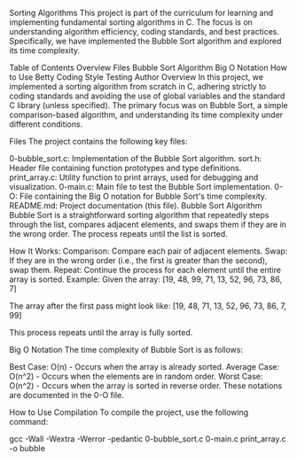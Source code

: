 Sorting Algorithms
This project is part of the curriculum for learning and implementing fundamental sorting algorithms in C. The focus is on understanding algorithm efficiency, coding standards, and best practices. Specifically, we have implemented the Bubble Sort algorithm and explored its time complexity.

Table of Contents
Overview
Files
Bubble Sort Algorithm
Big O Notation
How to Use
Betty Coding Style
Testing
Author
Overview
In this project, we implemented a sorting algorithm from scratch in C, adhering strictly to coding standards and avoiding the use of global variables and the standard C library (unless specified). The primary focus was on Bubble Sort, a simple comparison-based algorithm, and understanding its time complexity under different conditions.

Files
The project contains the following key files:

0-bubble_sort.c: Implementation of the Bubble Sort algorithm.
sort.h: Header file containing function prototypes and type definitions.
print_array.c: Utility function to print arrays, used for debugging and visualization.
0-main.c: Main file to test the Bubble Sort implementation.
0-O: File containing the Big O notation for Bubble Sort's time complexity.
README.md: Project documentation (this file).
Bubble Sort Algorithm
Bubble Sort is a straightforward sorting algorithm that repeatedly steps through the list, compares adjacent elements, and swaps them if they are in the wrong order. The process repeats until the list is sorted.

How It Works:
Comparison: Compare each pair of adjacent elements.
Swap: If they are in the wrong order (i.e., the first is greater than the second), swap them.
Repeat: Continue the process for each element until the entire array is sorted.
Example:
Given the array: [19, 48, 99, 71, 13, 52, 96, 73, 86, 7]

The array after the first pass might look like: [19, 48, 71, 13, 52, 96, 73, 86, 7, 99]

This process repeats until the array is fully sorted.

Big O Notation
The time complexity of Bubble Sort is as follows:

Best Case: O(n) - Occurs when the array is already sorted.
Average Case: O(n^2) - Occurs when the elements are in random order.
Worst Case: O(n^2) - Occurs when the array is sorted in reverse order.
These notations are documented in the 0-O file.

How to Use
Compilation
To compile the project, use the following command:


gcc -Wall -Wextra -Werror -pedantic 0-bubble_sort.c 0-main.c print_array.c -o bubble

